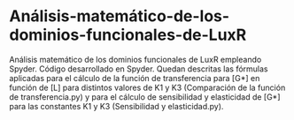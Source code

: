 # Análisis-matemático-de-los-dominios-funcionales-de-LuxR
Análisis matemático de los dominios funcionales de LuxR empleando Spyder. Código desarrollado en Spyder.
Quedan descritas las fórmulas aplicadas para el cálculo de la función de transferencia para [G*] en función de [L] para distintos valores de K1 y K3 (Comparación de la función de transferencia.py) y para el cálculo de sensibilidad y elasticidad de [G*] para las constantes K1 y K3 (Sensibilidad y elasticidad.py). 
